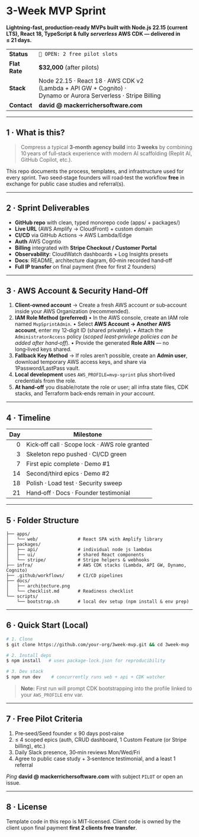 # 3-Week MVP Sprint

**Lightning-fast, production‑ready MVPs built with Node.js **22.15** (current LTS), React 18, TypeScript & fully *serverless* AWS CDK — delivered in ≤ 21 days.**

|               |                                                                                                                  |
| ------------- | ---------------------------------------------------------------------------------------------------------------- |
| **Status**    | `🚀 OPEN: 2 free pilot slots`                                                                                    |
| **Flat Rate** | **\$32,000** (after pilots)                                                                                      |
| **Stack**     | Node 22.15 · React 18 · AWS CDK v2 (Lambda + API GW + Cognito) · Dynamo or Aurora Serverless · Stripe Billing |
| **Contact**   | **david @ mackerrichersoftware.com**                                                                                          |

---

## 1 · What is this?

> Compress a typical **3‑month agency build** into **3 weeks** by combining 10 years of full‑stack experience with modern AI scaffolding (Replit AI, GitHub Copilot, etc.).

This repo documents the process, templates, and infrastructure used for every sprint. Two seed‑stage founders will road‑test the workflow **free** in exchange for public case studies and referral(s).

---

## 2 · Sprint Deliverables

* **GitHub repo** with clean, typed monorepo code (apps/ + packages/)
* **Live URL** (AWS Amplify → CloudFront) + custom domain
* **CI/CD** via GitHub Actions → AWS Lambda/Edge
* **Auth** AWS Cogntio
* **Billing** integrated with **Stripe Checkout / Customer Portal**
* **Observability**: CloudWatch dashboards + Log Insights presets
* **Docs**: README, architecture diagram, 60‑min recorded hand‑off
* **Full IP transfer** on final payment (free for first 2 founders)

---

## 3 · AWS Account & Security Hand‑Off

1. **Client‑owned account** → Create a fresh AWS account *or* sub‑account inside your AWS Organization (recommended).
2. **IAM Role Method (preferred)**
   • In the AWS console, create an IAM role named `MvpSprintAdmin`.
   • Select **AWS Account → Another AWS account**, enter my 12‑digit ID (shared privately).
   • Attach the `AdministratorAccess` policy (*scoped least‑privilege policies can be added after hand‑off*).
   • Provide the generated **Role ARN** — no long‑lived keys shared.
3. **Fallback Key Method** → If roles aren’t possible, create an **Admin user**, download temporary AWS access keys, and share via 1Password/LastPass vault.
4. **Local development** uses `AWS_PROFILE=mvp-sprint` plus short‑lived credentials from the role.
5. **At hand‑off** you disable/rotate the role or user; all infra state files, CDK stacks, and Terraform back‑ends remain in *your* account.

---

## 4 · Timeline

| Day | Milestone                                     |
| --: | --------------------------------------------- |
|   0 | Kick‑off call · Scope lock · AWS role granted |
|   3 | Skeleton repo pushed · CI/CD green            |
|   7 | First epic complete · Demo #1                 |
|  14 | Second/third epics · Demo #2                  |
|  18 | Polish · Load test · Security sweep           |
|  21 | Hand‑off · Docs · Founder testimonial         |

---

## 5 · Folder Structure

```
├── apps/
│   └── web/               # React SPA with Amplify library
├── packages/
│   ├── api/               # individual node js lambdas
│   ├── ui/                # shared React components
│   └── stripe/            # Stripe helpers & webhooks
├── infra/                 # AWS CDK stacks (Lambda, API GW, Dynamo, Cognito)
├── .github/workflows/     # CI/CD pipelines
├── docs/
│   ├── architecture.png
│   └── checklist.md       # Readiness checklist
└── scripts/
    └── bootstrap.sh       # local dev setup (npm install & env prep)
```

---

## 6 · Quick Start (Local)

```bash
# 1. Clone
$ git clone https://github.com/your‑org/3week‑mvp.git && cd 3week‑mvp

# 2. Install deps
$ npm install   # uses package‑lock.json for reproducibility

# 3. Dev stack
$ npm run dev    # concurrently runs web + api + CDK watcher
```

> **Note:** First run will prompt CDK bootstrapping into the profile linked to your `AWS_PROFILE` env var.

---

## 7 · Free Pilot Criteria

1. Pre‑seed/Seed founder ≤ 90 days post‑raise
2. ≤ 4 scoped epics (auth, CRUD dashboard, 1 Custom Feature (or Stripe billing), etc.)
3. Daily Slack presence, 30‑min reviews Mon/Wed/Fri
4. Agree to public case study + 3‑sentence testimonial, and a least 1 referral

*Ping* **david @ mackerrichersoftware.com** with subject `PILOT` or open an issue.

---

## 8 · License

Template code in this repo is MIT‑licensed. Client code is owned by the client upon final payment **first 2 clients free transfer**.

